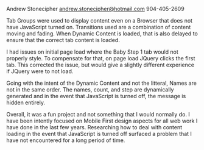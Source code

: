 Andrew Stonecipher
andrew.stonecipher@hotmail.com
904-405-2609


Tab Groups were used to display content even on a Browser that does not have JavaScript turned on.
Transitions used are a combination of content moving and fading. When Dynamic Content is loaded, that
is also delayed to ensure that the correct tab content is loaded.

I had issues on initial page load where the Baby Step 1 tab would not properly style. 
To compensate for that, on page load JQuery clicks the first tab. This corrected the issue, but would 
give a slightly different experience if JQuery were to not load.

Going with the intent of the Dynamic Content and not the litteral, Names are not in the same order. 
The names, count, and step are dynamically generated and in the event that JavaScript is turned off, 
the message is hidden entirely.


Overall, it was a fun project and not something that I would normally do. I have been intently focused 
on Mobile First design aspects for all web work I have done in the last few years. Researching how to deal
with content loading in the event that JavaScript is turned off surfaced a problem that I have not encountered 
for a long period of time.